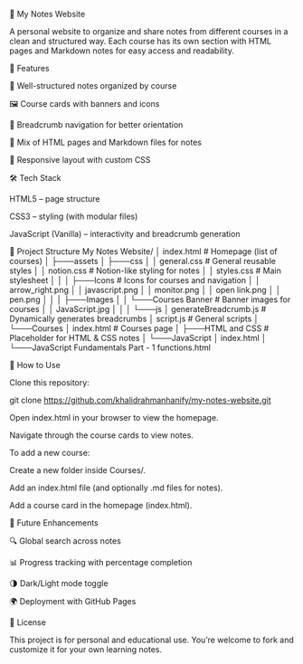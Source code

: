 📘 My Notes Website

A personal website to organize and share notes from different courses in a clean and structured way. Each course has its own section with HTML pages and Markdown notes for easy access and readability.

🚀 Features

📂 Well-structured notes organized by course

🖼️ Course cards with banners and icons

📑 Breadcrumb navigation for better orientation

📝 Mix of HTML pages and Markdown files for notes

🎨 Responsive layout with custom CSS

🛠️ Tech Stack

HTML5 – page structure

CSS3 – styling (with modular files)

JavaScript (Vanilla) – interactivity and breadcrumb generation

📂 Project Structure
My Notes Website/
│   index.html                # Homepage (list of courses)
│
├───assets
│   ├───css
│   │       general.css       # General reusable styles
│   │       notion.css        # Notion-like styling for notes
│   │       styles.css        # Main stylesheet
│   │
│   ├───Icons                 # Icons for courses and navigation
│   │       arrow_right.png
│   │       javascript.png
│   │       monitor.png
│   │       open link.png
│   │       pen.png
│   │
│   ├───Images
│   │   └───Courses Banner    # Banner images for courses
│   │           JavaScript.jpg
│   │
│   └───js
│           generateBreadcrumb.js # Dynamically generates breadcrumbs
│           script.js             # General scripts
│
└───Courses
    │   index.html             # Courses page
    │
    ├───HTML and CSS           # Placeholder for HTML & CSS notes
    │
    └───JavaScript
        │   index.html
        │
        └───JavaScript Fundamentals Part - 1
                functions.html

📖 How to Use

Clone this repository:

git clone https://github.com/khalidrahmanhanify/my-notes-website.git


Open index.html in your browser to view the homepage.

Navigate through the course cards to view notes.

To add a new course:

Create a new folder inside Courses/.

Add an index.html file (and optionally .md files for notes).

Add a course card in the homepage (index.html).

📌 Future Enhancements

🔍 Global search across notes

📊 Progress tracking with percentage completion

🌗 Dark/Light mode toggle

🌍 Deployment with GitHub Pages

📜 License

This project is for personal and educational use. You’re welcome to fork and customize it for your own learning notes.

